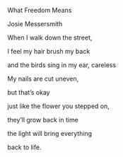 What Freedom Means

Josie Messersmith

When I walk down the street, 

I feel my hair brush my back 

and the birds sing in my ear, careless

My nails are cut uneven, 

but that’s okay 

just like the flower you stepped on, 

they’ll grow back in time

the light will bring everything 

back to life.
